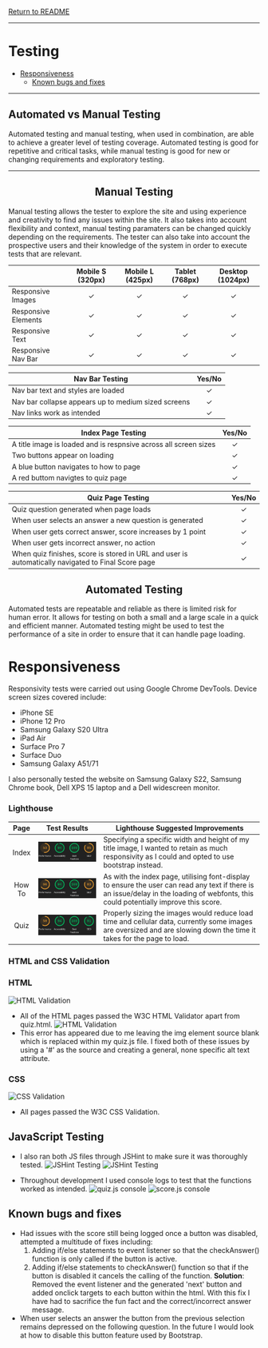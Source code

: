[Return to README](https://github.com/brianmcananeyREADME.md)

---

# Testing <!-- omit in toc -->

- [Responsiveness](#responsiveness)
  - [Known bugs and fixes](#known-bugs-and-fixes)

---

## Automated vs Manual Testing

Automated testing and manual testing, when used in combination, are able to achieve a greater level of testing coverage. Automated testing is good for repetitive and critical tasks, while manual testing is good for new or changing requirements and exploratory testing.

---

<div align="center">

## Manual Testing

</div>

Manual testing allows the tester to explore the site and using experience and creativity to find any issues within the site. It also takes into account flexibility and context, manual testing paramaters can be changed quickly depending on the requirements. The tester can also take into account the prospective users and their knowledge of the system in order to execute tests that are relevant.  

| | Mobile S (320px)| Mobile L (425px)| Tablet (768px) | Desktop (1024px)|
|---|:---:|:---:|:---:|:---:|
|Responsive Images|✓|✓|✓|✓|
|Responsive Elements|✓|✓|✓|✓|
|Responsive Text|✓|✓|✓|✓|
|Responsive Nav Bar|✓|✓|✓|✓|

|Nav Bar Testing|Yes/No|
|---|:---:|
|Nav bar text and styles are loaded|✓|
|Nav bar collapse appears up to medium sized screens|✓|
|Nav links work as intended|✓|

|Index Page Testing|Yes/No|
|---|:---:|
|A title image is loaded and is respnsive across all screen sizes|✓|
|Two buttons appear on loading|✓|
|A blue button navigates to how to page|✓|
|A red buttom navigtes to quiz page|✓|

|Quiz Page Testing|Yes/No|
|---|:---:|
|Quiz question generated when page loads|✓|
|When user selects an answer a new question is generated|✓|
|When user gets correct answer, score increases by 1 point|✓|
|When user gets incorrect answer, no action|✓|
|When quiz finishes, score is stored in URL and user is automatically navigated to Final Score page|✓|


<div align="center">

## Automated Testing

</div>

Automated tests are repeatable and reliable as there is limited risk for human error. It allows for testing on both a small and a large scale in a quick and efficient manner. Automated testing might be used to test the performance of a site in order to ensure that it can handle page loading.

# Responsiveness

Responsivity tests were carried out using Google Chrome DevTools. Device screen sizes covered include:

- iPhone SE
- iPhone 12 Pro
- Samsung Galaxy S20 Ultra
- iPad Air
- Surface Pro 7
- Surface Duo
- Samsung Galaxy A51/71

I also personally tested the website on Samsung Galaxy S22, Samsung Chrome book, Dell XPS 15 laptop and a Dell widescreen monitor.

### Lighthouse <!-- omit in toc -->

| Page | Test Results | Lighthouse Suggested Improvements |
|:---:|---|---|
|Index|![Index Lighthouse testing](assets/images/homepage-lighthouse.png)|Specifying a specific width and height of my title image, I wanted to retain as much responsivity as I could and opted to use bootstrap instead.|
|How To|![How To Lighthouse testing](assets/images/how-to-lighthouse.png)|As with the index page, utilising font-display to ensure the user can read any text if there is an issue/delay in the loading of webfonts, this could potentially improve this score.|
|Quiz|![Quiz Lighthouse testing](assets/images/quiz-lighthouse.png)|Properly sizing the images would reduce load time and cellular data, currently some images are oversized and are slowing down the time it takes for the page to load.|

### HTML and CSS Validation <!-- omit in toc -->

### HTML <!-- omit in toc -->

![HTML Validation](assets/images/testing-img/html-validation.png)

- All of the HTML pages passed the W3C HTML Validator apart from quiz.html.
![HTML Validation](assets/images/testing-img/html-error.png)
- This error has appeared due to me leaving the img element source blank which is replaced within my quiz.js file. I fixed both of these issues by using a '#' as the source and creating a general, none specific alt text attribute.

### CSS <!-- omit in toc -->

![CSS Validation](assets/images/testing-img/html-validation.png)

- All pages passed the W3C CSS Validation.

## JavaScript Testing <!-- omit in toc -->

* I also ran both JS files through JSHint to make sure it was thoroughly tested.
 ![JSHint Testing](assets/images/testing-img/jshint-quiz.png)
 ![JSHint Testing](assets/images/testing-img/jshint-score.png)
- Throughout development I used console logs to test that the functions worked as intended.
 ![quiz.js console](assets/images/testing-img/quiz-console.png)
 ![score.js console](assets/images/testing-img/score-console.png)

## Known bugs and fixes

- Had issues with the score still being logged once a button was disabled, attempted a multitude of fixes including:
    1. Adding if/else statements to event listener so that the checkAnswer() function is only called if the button is active.
    2. Adding if/else statements to checkAnswer() function so that if the button is disabled it cancels the calling of the function.
    **Solution**: Removed the event listener and the generated 'next' button and added onclick targets to each button within the html. With this fix I have had to sacrifice the fun fact and the correct/incorrect answer message.
- When user selects an answer the button from the previous selection remains depressed on the following question. In the future I would look at how to disable this button feature used by Bootstrap.
